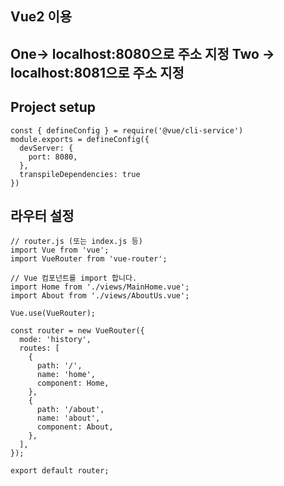 Vue2 이용
---
One-> localhost:8080으로 주소 지정
Two -> localhost:8081으로 주소 지정
---

## Project setup
```
const { defineConfig } = require('@vue/cli-service')
module.exports = defineConfig({
  devServer: {
    port: 8080,
  },
  transpileDependencies: true
})

```

## 라우터 설정
```
// router.js (또는 index.js 등)
import Vue from 'vue';
import VueRouter from 'vue-router';

// Vue 컴포넌트를 import 합니다.
import Home from './views/MainHome.vue';
import About from './views/AboutUs.vue';

Vue.use(VueRouter);

const router = new VueRouter({
  mode: 'history',
  routes: [
    {
      path: '/',
      name: 'home',
      component: Home,
    },
    {
      path: '/about',
      name: 'about',
      component: About,
    },
  ],
});

export default router;

```
